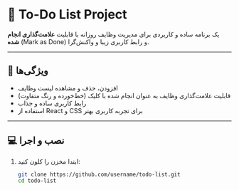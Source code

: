 # 📝 To-Do List Project

یک برنامه ساده و کاربردی برای مدیریت وظایف روزانه با قابلیت **علامت‌گذاری انجام شده** (Mark as Done) و رابط کاربری زیبا و واکنش‌گرا.

---

## 🚀 ویژگی‌ها

- افزودن، حذف و مشاهده لیست وظایف  
- قابلیت علامت‌گذاری وظایف به عنوان انجام شده با کلیک (خط‌خورده و رنگ متفاوت)  
- رابط کاربری ساده و جذاب  
- استفاده از React و CSS برای تجربه کاربری بهتر

---

## 💻 نصب و اجرا

1. ابتدا مخزن را کلون کنید:

   ```bash
   git clone https://github.com/username/todo-list.git
   cd todo-list
